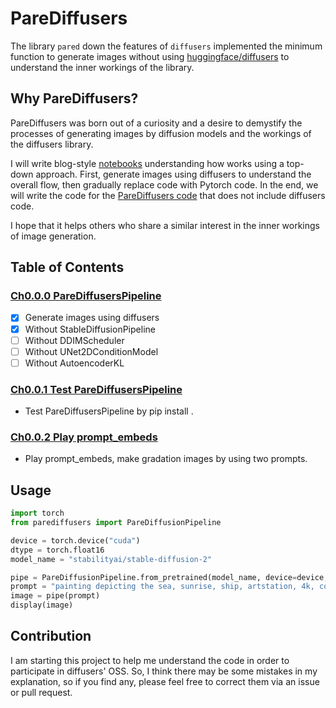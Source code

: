 # PareDiffusers
The library `pared` down the features of `diffusers` implemented the minimum function to generate images without using [huggingface/diffusers](https://github.com/huggingface/diffusers/tree/main) to understand the inner workings of the library.


## Why PareDiffusers?
PareDiffusers was born out of a curiosity and a desire to demystify the processes of generating images by diffusion models and the workings of the diffusers library.

I will write blog-style [notebooks](./notebooks) understanding how works using a top-down approach. First, generate images using diffusers to understand the overall flow, then gradually replace code with Pytorch code. In the end, we will write the code for the [PareDiffusers code](./src/parediffusers) that does not include diffusers code.

I hope that it helps others who share a similar interest in the inner workings of image generation.

## Table of Contents
### [Ch0.0.0 PareDiffusersPipeline](./notebooks/ch0.0.0_ParedDiffusionPipeline.ipynb)
- [x] Generate images using diffusers
- [x] Without StableDiffusionPipeline
- [ ] Without DDIMScheduler
- [ ] Without UNet2DConditionModel
- [ ] Without AutoencoderKL
### [Ch0.0.1 Test PareDiffusersPipeline](./notebooks/ch0.0.1_Test_ParedDiffusionPipeline.ipynb)
- Test PareDiffusersPipeline by pip install .
### [Ch0.0.2 Play prompt_embeds](./notebooks/ch0.0.2_Play_prompt_embeds.ipynb)
- Play prompt_embeds, make gradation images by using two prompts.

## Usage
```python
import torch
from parediffusers import PareDiffusionPipeline

device = torch.device("cuda")
dtype = torch.float16
model_name = "stabilityai/stable-diffusion-2"

pipe = PareDiffusionPipeline.from_pretrained(model_name, device=device, dtype=dtype)
prompt = "painting depicting the sea, sunrise, ship, artstation, 4k, concept art"
image = pipe(prompt)
display(image)
```

## Contribution
I am starting this project to help me understand the code in order to participate in diffusers' OSS. So, I think there may be some mistakes in my explanation, so if you find any, please feel free to correct them via an issue or pull request.